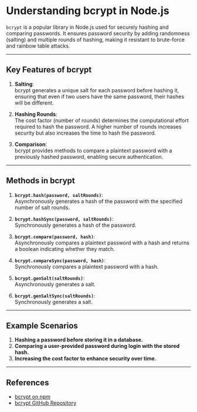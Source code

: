 
# Understanding bcrypt in Node.js

`bcrypt` is a popular library in Node.js used for securely hashing and comparing passwords. It ensures password security by adding randomness (salting) and multiple rounds of hashing, making it resistant to brute-force and rainbow table attacks.

---

## Key Features of bcrypt

1. **Salting**:  
   bcrypt generates a unique salt for each password before hashing it, ensuring that even if two users have the same password, their hashes will be different.

2. **Hashing Rounds**:  
   The cost factor (number of rounds) determines the computational effort required to hash the password. A higher number of rounds increases security but also increases the time to hash the password.

3. **Comparison**:  
   bcrypt provides methods to compare a plaintext password with a previously hashed password, enabling secure authentication.

---

## Methods in bcrypt

1. **`bcrypt.hash(password, saltRounds)`**:  
   Asynchronously generates a hash of the password with the specified number of salt rounds.

2. **`bcrypt.hashSync(password, saltRounds)`**:  
   Synchronously generates a hash of the password.

3. **`bcrypt.compare(password, hash)`**:  
   Asynchronously compares a plaintext password with a hash and returns a boolean indicating whether they match.

4. **`bcrypt.compareSync(password, hash)`**:  
   Synchronously compares a plaintext password with a hash.

5. **`bcrypt.genSalt(saltRounds)`**:  
   Asynchronously generates a salt.

6. **`bcrypt.genSaltSync(saltRounds)`**:  
   Synchronously generates a salt.

---

## Example Scenarios

1. **Hashing a password before storing it in a database.**  
2. **Comparing a user-provided password during login with the stored hash.**  
3. **Increasing the cost factor to enhance security over time.**

---

## References
- [bcrypt on npm](https://www.npmjs.com/package/bcrypt)
- [bcrypt GitHub Repository](https://github.com/kelektiv/node.bcrypt.js)
